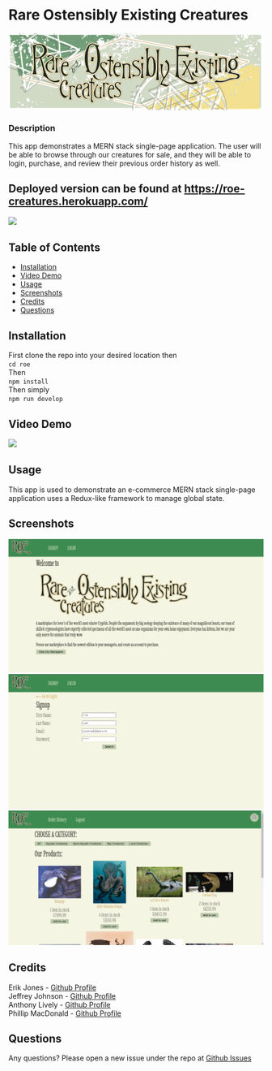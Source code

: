 # Rare Ostensibly Existing Creatures
![](https://github.com/Jonzee1914/roe/blob/main/readmelogo.jpg?raw=true)

### Description 
This app demonstrates a MERN stack single-page application. The user will be able to browse through our creatures for sale, and they will be able to login, purchase, and review their previous order history as well.
  
## Deployed version can be found at https://roe-creatures.herokuapp.com/


![](https://github.com/Jonzee1914/roe)

## Table of Contents 
* [Installation](#installation)
* [Video Demo](#video-demo)
* [Usage](#usage)
* [Screenshots](#screenshots)
* [Credits](#credits)
* [Questions](#questions)

## Installation

First clone the repo into your desired location then <br/>
`cd roe` <br/>
Then <br/>
`npm install` <br/>
Then simply <br/>
`npm run develop`

## Video Demo
  ![](https://github.com/Jonzee1914/roe/blob/main/roe-demo.gif?raw=true)
## Usage 
This app is used to demonstrate an e-commerce MERN stack single-page application uses a Redux-like framework to manage global state.

## Screenshots
![](https://github.com/Jonzee1914/roe/blob/main/RoeScreenshot1.png?raw=true)
![](https://github.com/Jonzee1914/roe/blob/main/RoeScreenshot2.png?raw=true)
![](https://github.com/Jonzee1914/roe/blob/main/RoeScreenshot3.png?raw=true)


## Credits
Erik Jones - [Github Profile](https://github.com/Jonzee1914)<br/>
Jeffrey Johnson - [Github Profile](https://github.com/frankp27)<br/>
Anthony Lively - [Github Profile](https://github.com/Spooncodes)<br/>
Phillip MacDonald - [Github Profile](https://github.com/pmacdonald15)<br/>


## Questions

Any questions? Please open a new issue under the repo at [Github Issues](https://github.com/Jonzee1914/roe/issues)


